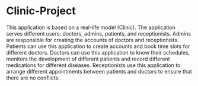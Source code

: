 # Clinic-Project

This application is based on a real-life model (Clinic). The application serves different users: doctors, admins, patients, and receptionists. Admins are responsible for creating the accounts of doctors and receptionists. Patients can use this application to create accounts and book time slots for different doctors. Doctors can use this application to know their schedules, monitors the development of different patients and record different medications for different diseases. Receptionists use this application to arrange different appointments between patients and doctors to ensure that there are no conflicts.
